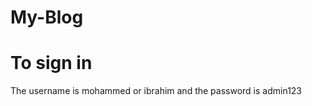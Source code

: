# My-Blog

<h1>To sign in </h1>
<p>The username is mohammed or ibrahim and the password is admin123</p>